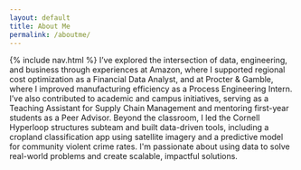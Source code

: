 ```yaml
---
layout: default
title: About Me
permalink: /aboutme/
---
```


{% include nav.html %}
I’ve explored the intersection of data, engineering, and business through experiences at Amazon, where I supported regional cost optimization as a Financial Data Analyst, and at Procter & Gamble, where I improved manufacturing efficiency as a Process Engineering Intern. I’ve also contributed to academic and campus initiatives, serving as a Teaching Assistant for Supply Chain Management and mentoring first-year students as a Peer Advisor. Beyond the classroom, I led the Cornell Hyperloop structures subteam and built data-driven tools, including a cropland classification app using satellite imagery and a predictive model for community violent crime rates. I'm passionate about using data to solve real-world problems and create scalable, impactful solutions.
